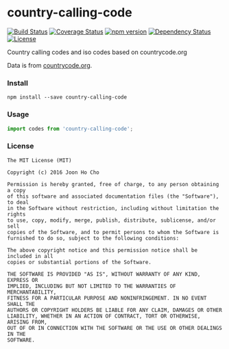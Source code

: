 # country-calling-code
[![Build Status](https://travis-ci.org/joonhocho/country-calling-code.svg?branch=master)](https://travis-ci.org/joonhocho/country-calling-code)
[![Coverage Status](https://coveralls.io/repos/github/joonhocho/country-calling-code/badge.svg?branch=master)](https://coveralls.io/github/joonhocho/country-calling-code?branch=master)
[![npm version](https://badge.fury.io/js/country-calling-code.svg)](https://badge.fury.io/js/country-calling-code)
[![Dependency Status](https://david-dm.org/joonhocho/country-calling-code.svg)](https://david-dm.org/joonhocho/country-calling-code)
[![License](http://img.shields.io/:license-mit-blue.svg)](http://doge.mit-license.org)


Country calling codes and iso codes based on countrycode.org

Data is from [countrycode.org](https://countrycode.org).


### Install
```
npm install --save country-calling-code
```


### Usage
```javascript
import codes from 'country-calling-code';
```


### License
```
The MIT License (MIT)

Copyright (c) 2016 Joon Ho Cho

Permission is hereby granted, free of charge, to any person obtaining a copy
of this software and associated documentation files (the "Software"), to deal
in the Software without restriction, including without limitation the rights
to use, copy, modify, merge, publish, distribute, sublicense, and/or sell
copies of the Software, and to permit persons to whom the Software is
furnished to do so, subject to the following conditions:

The above copyright notice and this permission notice shall be included in all
copies or substantial portions of the Software.

THE SOFTWARE IS PROVIDED "AS IS", WITHOUT WARRANTY OF ANY KIND, EXPRESS OR
IMPLIED, INCLUDING BUT NOT LIMITED TO THE WARRANTIES OF MERCHANTABILITY,
FITNESS FOR A PARTICULAR PURPOSE AND NONINFRINGEMENT. IN NO EVENT SHALL THE
AUTHORS OR COPYRIGHT HOLDERS BE LIABLE FOR ANY CLAIM, DAMAGES OR OTHER
LIABILITY, WHETHER IN AN ACTION OF CONTRACT, TORT OR OTHERWISE, ARISING FROM,
OUT OF OR IN CONNECTION WITH THE SOFTWARE OR THE USE OR OTHER DEALINGS IN THE
SOFTWARE.
```
